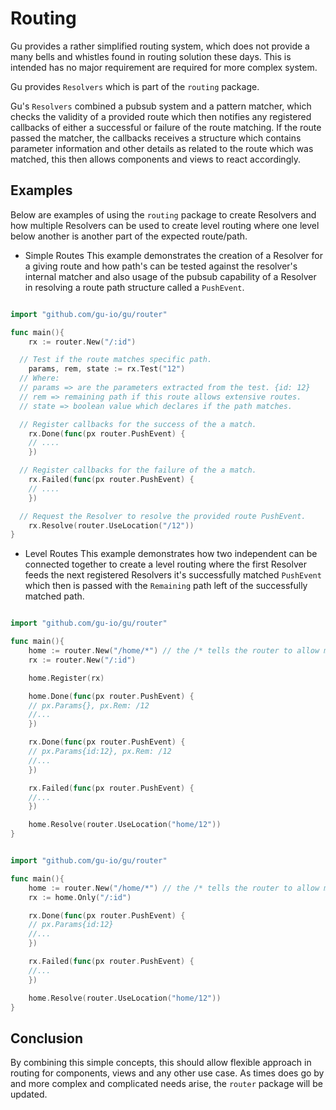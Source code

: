 Routing
========
Gu provides a rather simplified routing system, which does not provide a many bells and
whistles found in routing solution these days. This is intended has no major requirement
are required for more complex system.

Gu provides `Resolvers` which is part of the `routing` package.

Gu's `Resolvers` combined a pubsub system and a pattern matcher, which checks the validity
of a provided route which then notifies any registered callbacks of either a successful
or failure of the route matching. If the route passed the matcher, the callbacks receives
a structure which contains parameter information and other details as related to the route
which was matched, this then allows components and views to react accordingly.

## Examples
Below are examples of using the `routing` package to create Resolvers and how
multiple Resolvers can be used to create level routing where one level below another
is another part of the expected route/path.

- Simple Routes
This example demonstrates the creation of a Resolver for a giving route and how
path's can be tested against the resolver's internal matcher and also usage of the
pubsub capability of a Resolver in resolving a route path structure called a `PushEvent`.

```go

import "github.com/gu-io/gu/router"

func main(){
	rx := router.New("/:id")

  // Test if the route matches specific path.
	params, rem, state := rx.Test("12")
  // Where:
  // params => are the parameters extracted from the test. {id: 12}
  // rem => remaining path if this route allows extensive routes.
  // state => boolean value which declares if the path matches.

  // Register callbacks for the success of the a match.
	rx.Done(func(px router.PushEvent) {
    // ....
	})

  // Register callbacks for the failure of the a match.
	rx.Failed(func(px router.PushEvent) {
    // ....
	})

  // Request the Resolver to resolve the provided route PushEvent.
	rx.Resolve(router.UseLocation("/12"))
}
```

- Level Routes
This example demonstrates how two independent can be connected together to create
a level routing where the first Resolver feeds the next registered Resolvers it's
successfully matched `PushEvent` which then is passed with the `Remaining` path left
of the successfully matched path.

```go

import "github.com/gu-io/gu/router"

func main(){
	home := router.New("/home/*") // the /* tells the router to allow more paths.
	rx := router.New("/:id")

	home.Register(rx)

	home.Done(func(px router.PushEvent) {
    // px.Params{}, px.Rem: /12
    //...
	})

	rx.Done(func(px router.PushEvent) {
    // px.Params{id:12}, px.Rem: /12
    //...
	})

	rx.Failed(func(px router.PushEvent) {
    //...
	})

	home.Resolve(router.UseLocation("home/12"))
}
```

```go

import "github.com/gu-io/gu/router"

func main(){
	home := router.New("/home/*") // the /* tells the router to allow more paths.
	rx := home.Only("/:id")

	rx.Done(func(px router.PushEvent) {
    // px.Params{id:12}
    //...
	})

	rx.Failed(func(px router.PushEvent) {
    //...
	})

	home.Resolve(router.UseLocation("home/12"))
}
```

## Conclusion
By combining this simple concepts, this should allow flexible approach in routing 
for components, views and any other use case. As times does go by and more complex
and complicated needs arise, the `router` package will be updated.
